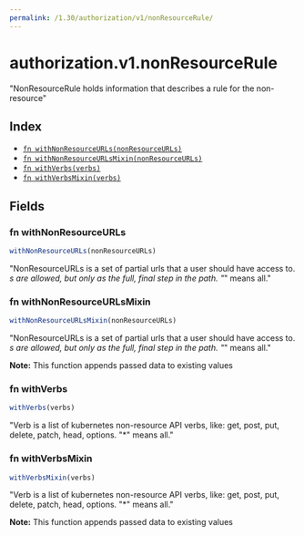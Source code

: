 ```yaml
---
permalink: /1.30/authorization/v1/nonResourceRule/
---
```


# authorization.v1.nonResourceRule

"NonResourceRule holds information that describes a rule for the non-resource"

## Index

* [`fn withNonResourceURLs(nonResourceURLs)`](#fn-withnonresourceurls)
* [`fn withNonResourceURLsMixin(nonResourceURLs)`](#fn-withnonresourceurlsmixin)
* [`fn withVerbs(verbs)`](#fn-withverbs)
* [`fn withVerbsMixin(verbs)`](#fn-withverbsmixin)

## Fields

### fn withNonResourceURLs

```ts
withNonResourceURLs(nonResourceURLs)
```

"NonResourceURLs is a set of partial urls that a user should have access to.  *s are allowed, but only as the full, final step in the path.  \"*\" means all."

### fn withNonResourceURLsMixin

```ts
withNonResourceURLsMixin(nonResourceURLs)
```

"NonResourceURLs is a set of partial urls that a user should have access to.  *s are allowed, but only as the full, final step in the path.  \"*\" means all."

**Note:** This function appends passed data to existing values

### fn withVerbs

```ts
withVerbs(verbs)
```

"Verb is a list of kubernetes non-resource API verbs, like: get, post, put, delete, patch, head, options.  \"*\" means all."

### fn withVerbsMixin

```ts
withVerbsMixin(verbs)
```

"Verb is a list of kubernetes non-resource API verbs, like: get, post, put, delete, patch, head, options.  \"*\" means all."

**Note:** This function appends passed data to existing values